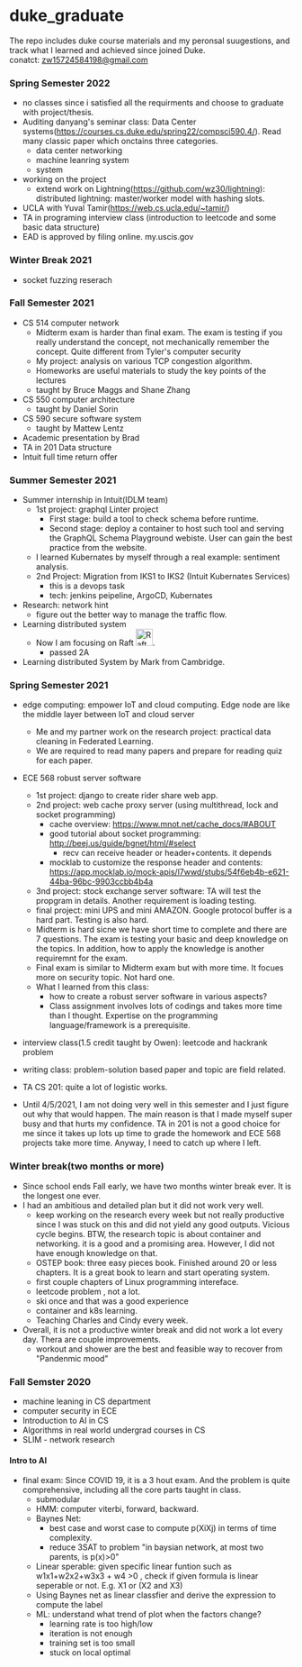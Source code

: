 # duke_graduate
The repo includes duke course materials and my peronsal suugestions, and track what I learned and achieved since joined Duke.   
conatct: zw15724584198@gmail.com

### Spring Semester 2022
- no classes since i satisfied all the requirments and choose to graduate with project/thesis.
- Auditing danyang's seminar class: Data Center systems(https://courses.cs.duke.edu/spring22/compsci590.4/). Read many classic paper which onctains three categories.
  - data center networking
  - machine leanring system
  - system 
- working on the project
  - extend work on Lightning(https://github.com/wz30/lightning): distributed lightning: master/worker model with hashing slots.
- UCLA with Yuval Tamir(https://web.cs.ucla.edu/~tamir/)
- TA in programing interview class (introduction to leetcode and some basic data structure)
- EAD is approved by filing online. my.uscis.gov

### Winter Break 2021
- socket fuzzing reserach

### Fall Semester 2021
- CS 514 computer network
  - Midterm exam is harder than final exam. The exam is testing if you really understand the concept, not mechanically remember the concept. Quite different from Tyler's computer security 
  - My project: analysis on various TCP congestion algorithm.
  - Homeworks are useful materials to study the key points of the lectures
  - taught by Bruce Maggs and Shane Zhang
- CS 550 computer architecture 
  - taught by Daniel Sorin
- CS 590 secure software system
  - taught by Mattew Lentz
- Academic presentation by Brad
- TA in 201 Data structure
- Intuit full time return offer

### Summer Semester 2021
- Summer internship in Intuit(IDLM team)
  - 1st project: graphql Linter project
    - First stage: build a tool to check schema before runtime.
    - Second stage: deploy a container to host such tool and serving the GraphQL Schema Playground webiste. User can gain the best practice from the website.
  - I learned Kubernates by myself through a real example: sentiment analysis. 
  - 2nd Project: Migration from IKS1 to IKS2 (Intuit Kubernates Services)
    - this is a devops task
    - tech: jenkins peipeline, ArgoCD, Kubernates
- Research: network hint 
  - figure out the better way to manage the traffic flow.
- Learning distributed system
  - Now I am focusing on Raft <img src="https://github.com/raft/logo/blob/master/annie-solo.png" alt="Raft Logo" width="30" height="30"/>. 
    - passed 2A
- Learning distributed System by Mark from Cambridge.

### Spring Semester 2021
- edge computing: empower IoT and cloud computing. Edge node are like the middle layer between IoT and cloud server
  - Me and my partner work on the research project: practical data cleaning in Federated Learning.
  - We are required to read many papers and prepare for reading quiz for each paper.
- ECE 568 robust server software
  - 1st project: django to create rider share web app. 
  - 2nd project: web cache proxy server (using multithread, lock and socket programming)
    - cache overview: https://www.mnot.net/cache_docs/#ABOUT
    - good tutorial about socket programming: http://beej.us/guide/bgnet/html/#select
      - recv can receive header or header+contents. it depends
    - mocklab to customize the response header and contents: https://app.mocklab.io/mock-apis/l7wwd/stubs/54f6eb4b-e621-44ba-96bc-9903ccbb4b4a
  - 3nd project: stock exchange server software: TA will test the propgram in details. Another requirement is loading testing.
  - final project: mini UPS and mini AMAZON. Google protocol buffer is a hard part. Testing is also hard.
  - Midterm is hard sicne we have short time to complete and there are 7 questions. The exam is testing your basic and deep knowledge on the topics. In addition, how to apply the knowledge is another requiremnt for the exam.
  - Final exam is similar to Midterm exam but with more time. It focues more on security topic. Not hard one. 
  - What I learned from this class:
    - how to create a robust server software in various aspects?
    - Class assignment involves lots of codings and takes more time than I thought. Expertise on the programming language/framework is a prerequisite.
- interview class(1.5 credit taught by Owen): leetcode and hackrank problem
- writing class: problem-solution based paper and topic are field related.
- TA CS 201: quite a lot of logistic works. 

- Until 4/5/2021, I am not doing very well in this semester and I just figure out why that would happen. The main reason is that I made myself super busy and that hurts my confidence. TA in 201 is not a good choice for me since it takes up lots up time to grade the homework and ECE 568 projects take more time. Anyway, I need to catch up where I left. 

### Winter break(two months or more)
- Since school ends Fall early, we have two months winter break ever. It is the longest one ever.
- I had an ambitious and detailed plan but it did not work very well.
  - keep working on the research every week but not really productive since I was stuck on this and did not yield any good outputs. Vicious cycle begins. BTW, the research topic is about container and networking. it is a good and a promising area. However, I did not have enough knowledge on that. 
  - OSTEP book: three easy pieces book. Finished around 20 or less chapters. It is a great book to learn and start operating system.
  - first couple chapters of Linux programming intereface.
  - leetcode problem , not a lot.
  - ski once and that was a good experience 
  - container and k8s learning. 
  - Teaching Charles and Cindy every week.
- Overall, it is not a productive winter break and did not work a lot every day. Thera are couple improvements. 
  - workout and shower are the best and feasible way to recover from "Pandenmic mood"

### Fall Semster 2020
- machine leaning in CS department
- computer security in ECE
- Introduction to AI in CS
- Algorithms in real world undergrad courses in CS
- SLIM - network research

#### Intro to AI
- final exam: Since COVID 19, it is a 3 hout exam. And the problem is quite comprehensive, including all the core parts taught in class. 
  - submodular
  - HMM: computer viterbi, forward, backward.
  - Baynes Net: 
    - best case and worst case to compute p(XiXj) in terms of time complexity. 
    - reduce 3SAT to problem "in baysian network, at most two parents, is p(x)>0"
  - Linear sperable: given specific linear funtion such as w1x1+w2x2+w3x3 + w4 >0 , check if given formula is linear seperable or not. E.g. X1 or (X2 and X3)
  - Using Baynes net as linear classfier and derive the expression to compute the label
  - ML: understand what trend of plot when the factors change?
    - learning rate is too high/low
    - iteration is not enough
    - training set is too small
    - stuck on local optimal
